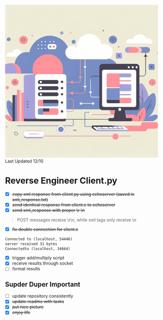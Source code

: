 ![server](images/designer.png)
Last Updated 12/10
# Reverse Engineer Client.py
- [x] ~~copy xml response from client.py using echoserver (saved in xml_response.txt)~~
- [x] ~~send identical response from client.c to echoserver~~
- [x] ~~send xml_response with proper \r \n~~
> POST messages receive \r\n, while xml tags only receive \n
- [x] ~~fix double connection for client.c~~
```
Connected to (localhost, 54446)
server received 31 bytes
Connectedto (localhost, 34664)
```
- [x] trigger add/multiply script
- [x] receive results through socket
- [ ] format results

## Supder Duper Important
- [ ] update repository consistently
- [x] ~~update readme with tasks~~
- [x] ~~put nice picture~~
- [x] ~~enjoy life~~
